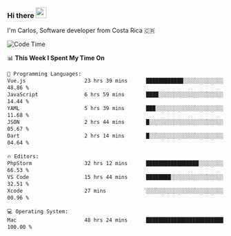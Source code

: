 ### Hi there <img src="https://media.giphy.com/media/hvRJCLFzcasrR4ia7z/giphy.gif" width="25px" height="25px">

I'm Carlos, Software developer from Costa Rica 🇨🇷

[//]: # (<a href="https://app.daily.dev/carum98"><img src="https://github.com/carum98/carum98/blob/main/devcard.svg" width="400" alt="Carlos Umaña Acevedo's Dev Card"/></a>)


<!--START_SECTION:waka-->
![Code Time](http://img.shields.io/badge/Code%20Time-11%2C450%20hrs%2055%20mins-blue)

📊 **This Week I Spent My Time On** 

```text
💬 Programming Languages: 
Vue.js                   23 hrs 39 mins      ████████████░░░░░░░░░░░░░   48.86 % 
JavaScript               6 hrs 59 mins       ████░░░░░░░░░░░░░░░░░░░░░   14.44 % 
YAML                     5 hrs 39 mins       ███░░░░░░░░░░░░░░░░░░░░░░   11.68 % 
JSON                     2 hrs 44 mins       █░░░░░░░░░░░░░░░░░░░░░░░░   05.67 % 
Dart                     2 hrs 14 mins       █░░░░░░░░░░░░░░░░░░░░░░░░   04.64 % 

🔥 Editors: 
PhpStorm                 32 hrs 12 mins      █████████████████░░░░░░░░   66.53 % 
VS Code                  15 hrs 44 mins      ████████░░░░░░░░░░░░░░░░░   32.51 % 
Xcode                    27 mins             ░░░░░░░░░░░░░░░░░░░░░░░░░   00.96 % 

💻 Operating System: 
Mac                      48 hrs 24 mins      █████████████████████████   100.00 % 
```


<!--END_SECTION:waka-->
